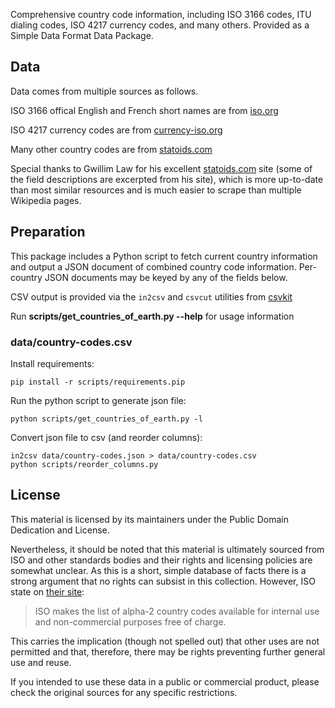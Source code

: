 Comprehensive country code information, including ISO 3166 codes, ITU dialing
codes, ISO 4217 currency codes, and many others. Provided as a Simple Data
Format Data Package.

## Data

Data comes from multiple sources as follows.

ISO 3166 offical English and French short names are from
[iso.org](http://www.iso.org/iso/country_codes/iso_3166_code_lists.htm)

ISO 4217 currency codes are from
[currency-iso.org](http://www.currency-iso.org/dl_iso_table_a1.xml)

Many other country codes are from
[statoids.com](http://www.statoids.com/wab.html)

Special thanks to Gwillim Law for his excellent
[statoids.com](http://www.statoids.com) site (some of the field descriptions
are excerpted from his site), which is more up-to-date than most similar
resources and is much easier to scrape than multiple Wikipedia pages.

## Preparation

This package includes a Python script to fetch current country information
and output a JSON document of combined country code information.
Per-country JSON documents may be keyed by any of the fields below.

CSV output is provided via the `in2csv` and `csvcut` utilities from [csvkit](http://github.com/onyxfish/csvkit)

Run **scripts/get_countries_of_earth.py --help** for usage information

### data/country-codes.csv

Install requirements:

    pip install -r scripts/requirements.pip


Run the python script to generate json file:

    python scripts/get_countries_of_earth.py -l


Convert json file to csv (and reorder columns):

    in2csv data/country-codes.json > data/country-codes.csv
    python scripts/reorder_columns.py


## License

This material is licensed by its maintainers under the Public Domain Dedication
and License.

Nevertheless, it should be noted that this material is ultimately sourced from
ISO and other standards bodies and their rights and licensing policies are somewhat
unclear. As this is a short, simple database of facts there is a strong argument
that no rights can subsist in this collection. However, ISO state on [their
site](http://www.iso.org/iso/home/standards/country_codes.htm):

> ISO makes the list of alpha-2 country codes available for internal use and
> non-commercial purposes free of charge.

This carries the implication (though not spelled out) that other uses are not
permitted and that, therefore, there may be rights preventing further general
use and reuse.

If you intended to use these data in a public or commercial product, please
check the original sources for any specific restrictions.

